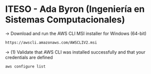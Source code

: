 # ITESO - Ada Byron (Ingeniería en Sistemas Computacionales)

→ Download and run the AWS CLI MSI installer for Windows (64-bit)
```bash
https://awscli.amazonaws.com/AWSCLIV2.msi
```

→ (1) Validate that AWS CLI was installed successfully and that your credentials are defined 
```bash
aws configure list
```
